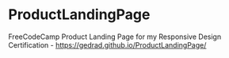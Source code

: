 # ProductLandingPage
FreeCodeCamp Product Landing Page for my Responsive Design Certification - https://gedrad.github.io/ProductLandingPage/
